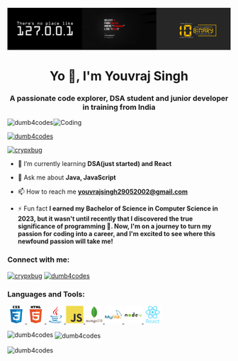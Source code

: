[![MasterHead](https://github.com/Dumb4Codes/Dumb4Codes/blob/main/wallpaperflare.com_wallpaper%20(1).jpg)](https://dumb4codes.io)
<h1 align="center">Yo 👋, I'm Youvraj Singh</h1>
<h3 align="center">A passionate code explorer, DSA student and junior developer in training from India</h3>
<img align="right" alt="Coding" Width="400" src="https://media4.giphy.com/media/RbDKaczqWovIugyJmW/giphy.gif?cid=ecf05e47nguwwbhtcq7x9lpz8bk66dkmafg9hihn298a68jd&ep=v1_gifs_search&rid=giphy.gif&ct=g">

<p align="left"> <img src="https://komarev.com/ghpvc/?username=dumb4codes&label=Profile%20views&color=0e75b6&style=flat" alt="dumb4codes" /> </p>

<p align="left"> <a href="https://github.com/ryo-ma/github-profile-trophy"><img src="https://github-profile-trophy.vercel.app/?username=dumb4codes" alt="dumb4codes" /></a> </p>

<p align="left"> <a href="https://twitter.com/crypxbug" target="blank"><img src="https://img.shields.io/twitter/follow/crypxbug?logo=twitter&style=for-the-badge" alt="crypxbug" /></a> </p>

- 🌱 I’m currently learning **DSA(just started) and React**

- 💬 Ask me about **Java, JavaScript**

- 📫 How to reach me **youvrajsingh29052002@gmail.com**

- ⚡ Fun fact **I earned my Bachelor of Science in Computer Science in 2023, but it wasn't until recently that I discovered the true significance of programming 🚀. Now, I'm on a journey to turn my passion for coding into a career, and I'm excited to see where this newfound passion will take me!**

<h3 align="left">Connect with me:</h3>
<p align="left">
<a href="https://twitter.com/crypxbug" target="blank"><img align="center" src="https://raw.githubusercontent.com/rahuldkjain/github-profile-readme-generator/master/src/images/icons/Social/twitter.svg" alt="crypxbug" height="30" width="40" /></a>
<a href="https://www.leetcode.com/dumb4codes" target="blank"><img align="center" src="https://raw.githubusercontent.com/rahuldkjain/github-profile-readme-generator/master/src/images/icons/Social/leet-code.svg" alt="dumb4codes" height="30" width="40" /></a>
</p>

<h3 align="left">Languages and Tools:</h3>
<p align="left"> <a href="https://www.w3schools.com/css/" target="_blank" rel="noreferrer"> <img src="https://raw.githubusercontent.com/devicons/devicon/master/icons/css3/css3-original-wordmark.svg" alt="css3" width="40" height="40"/> </a> <a href="https://www.w3.org/html/" target="_blank" rel="noreferrer"> <img src="https://raw.githubusercontent.com/devicons/devicon/master/icons/html5/html5-original-wordmark.svg" alt="html5" width="40" height="40"/> </a> <a href="https://www.java.com" target="_blank" rel="noreferrer"> <img src="https://raw.githubusercontent.com/devicons/devicon/master/icons/java/java-original.svg" alt="java" width="40" height="40"/> </a> <a href="https://developer.mozilla.org/en-US/docs/Web/JavaScript" target="_blank" rel="noreferrer"> <img src="https://raw.githubusercontent.com/devicons/devicon/master/icons/javascript/javascript-original.svg" alt="javascript" width="40" height="40"/> </a> <a href="https://www.mongodb.com/" target="_blank" rel="noreferrer"> <img src="https://raw.githubusercontent.com/devicons/devicon/master/icons/mongodb/mongodb-original-wordmark.svg" alt="mongodb" width="40" height="40"/> </a> <a href="https://www.mysql.com/" target="_blank" rel="noreferrer"> <img src="https://raw.githubusercontent.com/devicons/devicon/master/icons/mysql/mysql-original-wordmark.svg" alt="mysql" width="40" height="40"/> </a> <a href="https://nodejs.org" target="_blank" rel="noreferrer"> <img src="https://raw.githubusercontent.com/devicons/devicon/master/icons/nodejs/nodejs-original-wordmark.svg" alt="nodejs" width="40" height="40"/> </a> <a href="https://reactjs.org/" target="_blank" rel="noreferrer"> <img src="https://raw.githubusercontent.com/devicons/devicon/master/icons/react/react-original-wordmark.svg" alt="react" width="40" height="40"/> </a> </p>

<p><img align="left" src="https://github-readme-stats.vercel.app/api/top-langs?username=dumb4codes&show_icons=true&locale=en&layout=compact" alt="dumb4codes" /></p>

<p>&nbsp;<img align="center" src="https://github-readme-stats.vercel.app/api?username=dumb4codes&show_icons=true&locale=en" alt="dumb4codes" /></p>

<p><img align="center" src="https://github-readme-streak-stats.herokuapp.com/?user=dumb4codes&" alt="dumb4codes" /></p>


